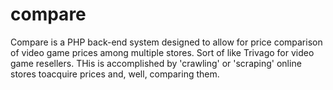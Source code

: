 # compare

Compare is a PHP back-end system designed to allow for price comparison of video game prices among multiple stores.
Sort of like Trivago for video game resellers. THis is accomplished by 'crawling' or 'scraping' online stores toacquire prices
and, well, comparing them.
